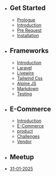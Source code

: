 - ## Get Started

    - [Prologue](/{{route}}/{{version}}/overview)
    - [Introduction](/{{route}}/{{version}}/intro/introduction)
    - [Pre Request](/{{route}}/{{version}}/intro/prerequest)
    - [Installation](/{{route}}/{{version}}/intro/installation)


- ## Frameworks
    - [Introduction](/{{route}}/{{version}}/framework/introduction)
    - [Laravel](/{{route}}/{{version}}/framework/laravel)
    - [Livewire](/{{route}}/{{version}}/framework/livewire)
    - [Tailwind Css](/{{route}}/{{version}}/framework/tailwindcss)
    - [Alpine JS](/{{route}}/{{version}}/framework/alpinejs)
    - [Markdown](/{{route}}/{{version}}/framework/markdown)
    - [Testing](/{{route}}/{{version}}/framework/testing)

- ## E-Commerce
  - [Introduction](/{{route}}/{{version}}/projects/introduction)
  - [E-Commerce](/{{route}}/{{version}}/projects/ecommerce)
  - [product](/{{route}}/{{version}}/projects/product)
  - [Challenges](/{{route}}/{{version}}/projects/challenges)
  - [Vendor](/{{route}}/{{version}}/projects/vendor)


- ## Meetup
 - [31-01-2025](/{{route}}/{{version}}/meetup/31_01_2025)
